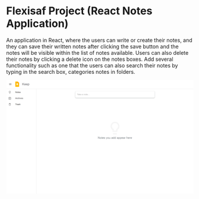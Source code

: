 # Flexisaf Project (React Notes Application)

An application in React, where the users can write or create their notes, and they can save their written notes after clicking the save button and the notes will be visible within the list of notes available. Users can also delete their notes by clicking a delete icon on the notes boxes. Add several functionality such as one that the users can also search their notes by typing in the search box, categories notes in folders.

![Screenshot](/public/googlenotes.png)
